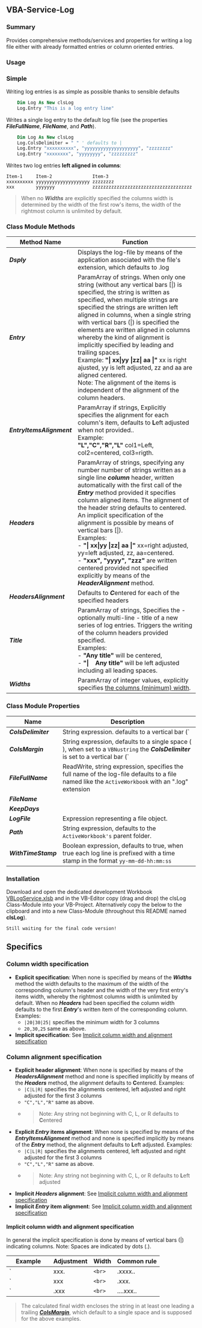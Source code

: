 ## VBA-Service-Log
### Summary
Provides comprehensive methods/services and properties for writing a log file either with already formatted entries or column oriented entries.

### Usage
### Simple
Writing log entries is as simple as possible thanks to sensible defaults
```vb
    Dim Log As New clsLog
    Log.Entry "This is a log entry line"
```
Writes a single log entry to the default log file (see the properties ***FileFullName***, ***FileName***, and ***Path***).
```vb
    Dim Log As New clsLog
    Log.ColsDelimiter = " " ' defaults to |
    Log.Entry "xxxxxxxxxx", "yyyyyyyyyyyyyyyyyyyy", "zzzzzzzz"
    Log.Entry "xxxxxxxx", "yyyyyyyy", "zzzzzzzzz"
```
Writes two log entries **left aligned in columns**:<br>
```
Item-1     Item-2               Item-3
xxxxxxxxxx yyyyyyyyyyyyyyyyyyyy zzzzzzzz
xxx        yyyyyyy              zzzzzzzzzzzzzzzzzzzzzzzzzzzzzzzzzzzzz
```
>When no ***Widths*** are explicitly specified the columns width is determined by the width of the first row's items, the width of the rightmost column is unlimited by default. 

### Class Module Methods
| Method Name         | Function |
|---------------------|----------|
|***Dsply***              | Displays the log-file by means of the application associated with the file's extension, which defaults to .log|
|***Entry***              | ParamArray of strings. When only one string (without any vertical bars [\|) is specified, the string is written as specified, when multiple strings are specified the strings are written left aligned in columns, when a single string with vertical bars (\|) is specified the elements are written aligned in columns whereby the kind of alignment is implicitly specified by leading and trailing spaces.<br>Example: **"\| xx\|yy \|zz\| aa \|"** xx is right ajusted, yy is left adjusted, zz and aa are aligned centered.<br>Note: The alignment of the items is independent of the alignment of the column headers.|
|***EntryItemsAlignment*** | ParamArray if strings, Explicitly specifies the alignment for each column's item, defaults to **L**eft adjusted when not provided.. <br>Example:<br>**"L","C","R","L"** col1=Left, col2=centered, col3=rigth. |
|***Headers***             | ParamArray of strings, specifying any number number of strings written as a single line ***column*** header, written automatically with the first call of the ***Entry*** method provided it specifies column aligned items. The alignment of the header string defaults to centered. An implicit specification of the alignment is possible by means of vertical bars [\|).<br>Examples:<br>- **"\| xx\|yy \|zz\| aa \|"** xx=right adjusted, yy=left adjusted, zz, aa=centered.<br>- **"xxx", "yyyy", "zzz"** are written centered provided not specified explicitly by means of the ***HeaderAlignment*** method. |
|***HeadersAlignment***    | Defaults to ***C***entered for each of the specified headers |
|***Title***               | ParamArray of strings, Specifies the - optionally multi-line - title of a new series of log entries. Triggers the writing of the column headers provided specified.<br>Examples:<br>- **"Any title"** will be centered,<br> - **"\| &nbsp;&nbsp;&nbsp;Any title"** will be left adjusted including all leading spaces.|
|***Widths***              | ParamArray of integer values, explicitly specifies [the columns (minimum) width](#column-width-specification).|


### Class Module Properties
| Name          | Description |
|---------------|-------------|
|***ColsDelimiter***| String expression. defaults to a vertical bar (`|`), when set to a single space the ***ColsMargin*** is set to a `VBNullString`|
|***ColsMargin***   | String expression, defaults to a single space (` `), when set to a `VBNustring` the ***ColsDelimiter*** is set to a vertical bar (`|`) |
|***FileFullName*** | ReadWrite, string expression, specifies the full name of the log-file defaults to a file named like the `ActiveWorkbook` with an ".log" extension |
|***FileName***     | |
|***KeepDays***     | |
|***LogFile***      | Expression representing a file object. |
|***Path***         | String expression, defaults to the `ActiveWorkbook's` parent folder. |
|***WithTimeStamp***| Boolean expression, defaults to true, when true each log line is prefixed with a time stamp in the format `yy-mm-dd-hh:mm:ss` |


### Installation
Download and open the dedicated development Workbook [VBLogService.xlsb][1] and in the VB-Editor copy (drag and drop) the clsLog Class-Module into your VB-Project. Alternatively copy the below to the clipboard and into a new Class-Module (throughout this README named ******clsLog******).
```
Still waiting for the final code version!
```
## Specifics
### Column width specification
- **Explicit specification**: When none is specified by means of the ***Widths*** method the width defaults to the maximum of the width of the corresponding column's header and the width of the very first entry's items width, whereby the rightmost columns width is unlimited by default. When no ***Headers*** had been specified the column width defaults to the first ***Entry***'s written item of the corresponding column. Examples:
  - `|20|30|25|` specifies the minimum width for 3 columns
  - `20,30,25` same as above.
- **Implicit specification**: See [Implicit column width and alignment specification](#implicit-column-width-and-alignment-specification)

### Column alignment specification
- **Explicit header alignment**: When none is specified by means of the ***HeadersAlignment*** method and none is specified implicitly by means of the ***Headers*** method, the alignment defaults to **C**entered. Examples:
  - `|C|L|R|` specifies the alignments centered, left adjusted and right adjusted for the first 3 columns
  - `"C","L","R"` same as above.
  - >Note: Any string not beginning with C, L, or R defaults to **C**entered
- **Explicit ***Entry*** items alignment**: When none is specified by means of the ***EntryItemsAlignment*** method and none is specified implicitly by means of the ***Entry*** method, the alignment defaults to **L**eft adjusted. Examples:
  - `|C|L|R|` specifies the alignments centered, left adjusted and right adjusted for the first 3 columns
  - `"C","L","R"` same as above.
  - >Note: Any string not beginning with C, L, or R defaults to **L**eft adjusted
- **Implicit ***Headers*** alignment**: See [Implicit column width and alignment specification](#implicit-column-width-and-alignment-specification)
- **Implicit ***Entry*** item alignment**: See [Implicit column width and alignment specification](#implicit-column-width-and-alignment-specification)


#### Implicit column width and alignment specification 
In general the implicit specification is done by means of vertical bars (|) indicating columns. Note: Spaces are indicated by dots (.).

| &nbsp;&nbsp;&nbsp;&nbsp;Example&nbsp;&nbsp;&nbsp;&nbsp; | Adjustment | Width | Common rule |
|---------------------|------------|-------|-------------|
| `|xxx.|`<br>`|.xxxx..|` | left<br>left       | 5<br>7     | **Alignment**: A number of trailing spaces greater than the number of leading spaces indicates **L**eft adjusted.|
| `|xxx|`<br>`|.xxx.|`| centered   | 4     | None or an equal number of leading and trailing spaces indicates **C**entered. |
| `|.xxx|`<br>`|....xxx..|`            | right<br>right      | 5<br>9     | A number of leading spaces less than the number of trailing spaces indicates **L**eft adjusted. |

>The calculated final width encloses the string in at least one leading a trailing [***ColsMargin***](#class-module-properties), which default to a single space and is supposed for the above examples. 


[1]: https://github.com/warbe-maker/VBA-Log-Service/blob/main/VBALogService.xlsb?raw=true